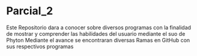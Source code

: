 # Parcial_2
Este Repositorio dara a conocer sobre diversos programas con la finalidad de mostrar y comprender las habilidades del usuario mediante el suo de Phyton 
Mediante el avance se encontraran diversas Ramas en GitHub con sus respectivos programas    

